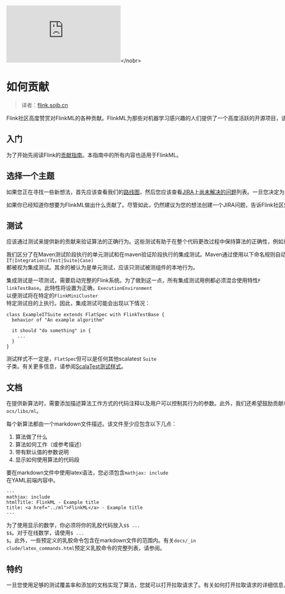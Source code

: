 <nobr aria-hidden="true">![](http://latex.codecogs.com/gif.latex?)</nobr>

# 如何贡献

> 译者：[flink.sojb.cn](https://flink.sojb.cn/)


Flink社区高度赞赏对FlinkML的各种贡献。FlinkML为那些对机器学习感兴趣的人们提供了一个高度活跃的开源项目，该项目可以实现可扩展的ML现实。以下文档描述了如何为FlinkML做出贡献。

## 入门

为了开始先阅读Flink的[贡献指南](http://flink.apache.org/how-to-contribute.html)。本指南中的所有内容也适用于FlinkML。

## 选择一个主题

如果您正在寻找一些新想法，首先应该查看我们的[路线图](https://cwiki.apache.org/confluence/display/FLINK/FlinkML%3A+Vision+and+Roadmap)，然后您应该查看[JIRA](https://issues.apache.org/jira/issues/?jql=component%20%3D%20%22Machine%20Learning%20Library%22%20AND%20project%20%3D%20FLINK%20AND%20resolution%20%3D%20Unresolved%20ORDER%20BY%20priority%20DESC)上[尚未解决的问题](https://issues.apache.org/jira/issues/?jql=component%20%3D%20%22Machine%20Learning%20Library%22%20AND%20project%20%3D%20FLINK%20AND%20resolution%20%3D%20Unresolved%20ORDER%20BY%20priority%20DESC)列表。一旦您决定为其中一个问题做出贡献，您应该对其拥有所有权并跟踪此问题的进度。这样，其他贡献者就知道了不同问题的状态，避免了冗余工作。

如果你已经知道你想要为FlinkML做出什么贡献了。尽管如此，仍然建议为您的想法创建一个JIRA问题，告诉Flink社区您想要做什么。

## 测试

应该通过测试来提供新的贡献来验证算法的正确行为。这些测试有助于在整个代码更改过程中保持算法的正确性，例如重构。

我们区分了在Maven测试阶段执行的单元测试和在maven验证阶段执行的集成测试。Maven通过使用以下命名规则自动进行区分：所有类名以满足正则表达式的后缀结尾的测试用例`(IT|Integration)(Test|Suite|Case)`都被视为集成测试。其余的被认为是单元测试，应该只测试被测组件的本地行为。

集成测试是一项测试，需要启动完整的Flink系统。为了做到这一点，所有集成测试用例都必须混合使用特性`FlinkTestBase`。此特性将设置为正确，`ExecutionEnvironment`以便测试将在特定的`FlinkMiniCluster`特定测试目的上执行。因此，集成测试可能会出现以下情况：



```
class ExampleITSuite extends FlatSpec with FlinkTestBase {
  behavior of "An example algorithm"

  it should "do something" in {
    ...
  }
}
```



测试样式不一定是，`FlatSpec`但可以是任何其他scalatest `Suite`子类。有关更多信息，请参阅[ScalaTest测试样式](http://scalatest.org/user_guide/selecting_a_style)。

## 文档

在提供新算法时，需要添加描述算法工作方式的代码注释以及用户可以控制其行为的参数。此外，我们还希望鼓励贡献者将此信息添加到在线文档中。可以在目录中找到FlinkML组件的在线文档`docs/libs/ml`。

每个新算法都由一个markdown文件描述。该文件至少应包含以下几点：

1.  算法做了什么
2.  算法如何工作（或参考描述）
3.  带有默认值的参数说明
4.  显示如何使用算法的代码段

要在markdown文件中使用latex语法，您必须包含`mathjax: include`在YAML前端内容中。



```
---
mathjax: include
htmlTitle: FlinkML - Example title
title: <a href="../ml">FlinkML</a> - Example title
---
```



为了使用显示的数学，你必须将你的乳胶代码放入`$$ ... $$`。对于在线数学，请使用`$ ... $`。此外，一些预定义的乳胶命令包含在markdown文件的范围内。有关`docs/_include/latex_commands.html`预定义乳胶命令的完整列表，请参阅。

## 特约

一旦您使用足够的测试覆盖率和添加的文档实现了算法，您就可以打开拉取请求了。有关如何打开拉取请求的详细信息，请参见[此处](http://flink.apache.org/how-to-contribute.html#contributing-code--documentation)。

